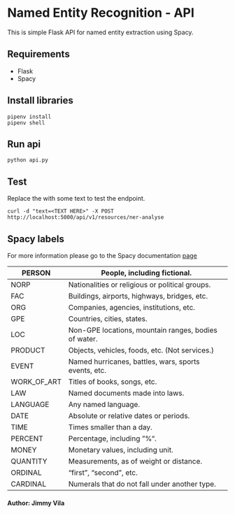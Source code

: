 # Named Entity Recognition - API

This is simple Flask API for named entity extraction using Spacy.


## Requirements
- Flask
- Spacy

## Install libraries

```shell
pipenv install
pipenv shell
```

## Run api

```shell
python api.py
```


## Test
Replace the <Text HERE> with some text to test the endpoint.

```shell
curl -d "text=<TEXT HERE>" -X POST http://localhost:5000/api/v1/resources/ner-analyse
```

## Spacy labels

For more information please go to  the Spacy documentation [page](https://spacy.io/api/annotation#named-entities)

| PERSON      | People, including fictional.                         |
|-------------|------------------------------------------------------|
| NORP        | Nationalities or religious or political groups.      |
| FAC         | Buildings, airports, highways, bridges, etc.         |
| ORG         | Companies, agencies, institutions, etc.              |
| GPE         | Countries, cities, states.                           |
| LOC         | Non-GPE locations, mountain ranges, bodies of water. |
| PRODUCT     | Objects, vehicles, foods, etc. (Not services.)       |
| EVENT       | Named hurricanes, battles, wars, sports events, etc. |
| WORK_OF_ART | Titles of books, songs, etc.                         |
| LAW         | Named documents made into laws.                      |
| LANGUAGE    | Any named language.                                  |
| DATE        | Absolute or relative dates or periods.               |
| TIME        | Times smaller than a day.                            |
| PERCENT     | Percentage, including ”%“.                           |
| MONEY       | Monetary values, including unit.                     |
| QUANTITY    | Measurements, as of weight or distance.              |
| ORDINAL     | “first”, “second”, etc.                              |
| CARDINAL    | Numerals that do not fall under another type.        |

#### Author: Jimmy Vila